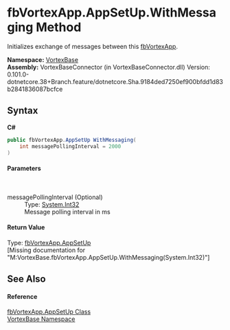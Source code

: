 # fbVortexApp.AppSetUp.WithMessaging Method 
 

Initializes exchange of messages between this <a href="T_VortexBase_fbVortexApp.md">fbVortexApp</a>.

**Namespace:**&nbsp;<a href="N_VortexBase.md">VortexBase</a><br />**Assembly:**&nbsp;VortexBaseConnector (in VortexBaseConnector.dll) Version: 0.101.0-dotnetcore.38+Branch.feature/dotnetcore.Sha.9184ded7250ef900bfdd1d83b2841836087bcfce

## Syntax

**C#**<br />
``` C#
public fbVortexApp.AppSetUp WithMessaging(
	int messagePollingInterval = 2000
)
```


#### Parameters
&nbsp;<dl><dt>messagePollingInterval (Optional)</dt><dd>Type: <a href="https://docs.microsoft.com/dotnet/api/system.int32" target="_blank">System.Int32</a><br />Message polling interval in ms</dd></dl>

#### Return Value
Type: <a href="T_VortexBase_fbVortexApp_AppSetUp.md">fbVortexApp.AppSetUp</a><br />\[Missing <returns> documentation for "M:VortexBase.fbVortexApp.AppSetUp.WithMessaging(System.Int32)"\]

## See Also


#### Reference
<a href="T_VortexBase_fbVortexApp_AppSetUp.md">fbVortexApp.AppSetUp Class</a><br /><a href="N_VortexBase.md">VortexBase Namespace</a><br />